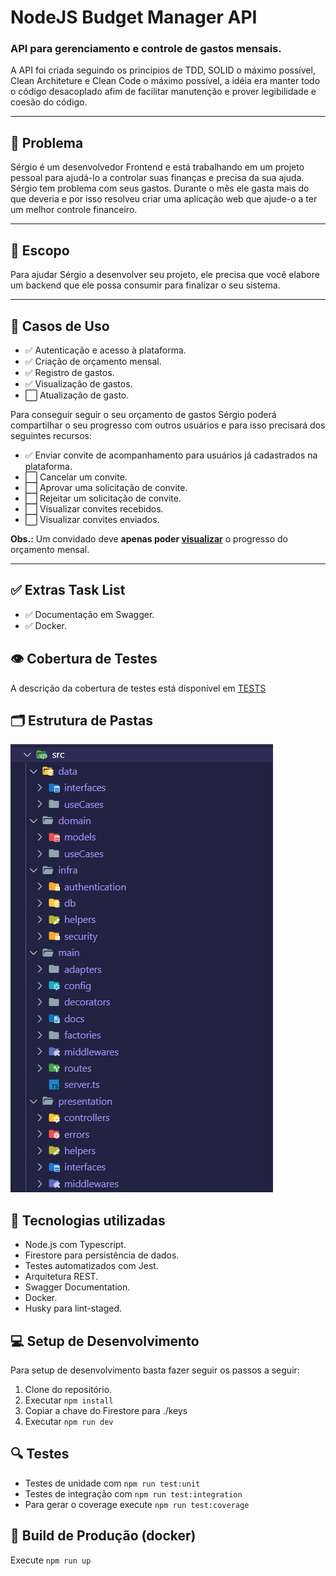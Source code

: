 # NodeJS Budget Manager API
### API para gerenciamento e controle de gastos mensais.
A API foi criada seguindo os principios de TDD, SOLID o máximo possível, Clean Architeture e Clean Code o máximo possível, a idéia era manter todo o código desacoplado afim de facilitar manutenção e prover legibilidade e coesão do código. 

---
## 🤔 Problema

Sérgio é um desenvolvedor Frontend e está trabalhando em um projeto pessoal para ajudá-lo a controlar suas finanças e precisa da sua ajuda. Sérgio tem problema com seus gastos. Durante o mês ele gasta mais do que deveria e por isso resolveu criar uma aplicação web que ajude-o a ter um melhor controle financeiro.

---

## 🚀 Escopo 

Para ajudar Sérgio a desenvolver seu projeto, ele precisa que você elabore um backend que ele possa consumir para finalizar o seu sistema.

---

## 🔎 Casos de Uso
- ✅ Autenticação e acesso à plataforma.
- ✅ Criação de orçamento mensal.
- ✅ Registro de gastos.
- ✅ Visualização de gastos.
- ⬜ Atualização de gasto.

Para conseguir seguir o seu orçamento de gastos Sérgio poderá compartilhar o seu progresso com outros usuários e para isso precisará dos seguintes recursos:

- ✅ Enviar convite de acompanhamento para usuários já cadastrados na plataforma.
- ⬜ Cancelar um convite.
- ⬜ Aprovar uma solicitação de convite.
- ⬜ Rejeitar um solicitação de convite.
- ⬜ Visualizar convites recebidos.
- ⬜ Visualizar convites enviados.

**Obs.:** Um convidado deve **apenas poder <u>visualizar</u>** o progresso do orçamento mensal.

---
## ✅ Extras Task List

- ✅ Documentação em Swagger.
- ✅ Docker.
## 👁️ Cobertura de Testes
A descrição da cobertura de testes está disponível em [TESTS](TESTS.md)

## 🗂️ Estrutura de Pastas
![](folder_structure.png)
## 🧱 Tecnologias utilizadas

- Node.js com Typescript.
- Firestore para persistência de dados.
- Testes automatizados com Jest.
- Arquitetura REST.
- Swagger Documentation.
- Docker.
- Husky para lint-staged.

## 💻 Setup de Desenvolvimento
Para setup de desenvolvimento basta fazer seguir os passos a seguir:
1. Clone do repositório.
2. Executar `npm install`
3. Copiar a chave do Firestore para ./keys
4. Executar `npm run dev`

## 🔍 Testes
- Testes de unidade com `npm run test:unit`
- Testes de integração com `npm run test:integration`
- Para gerar o coverage execute `npm run test:coverage`

## 🚀 Build de Produção (docker)
Execute `npm run up`

